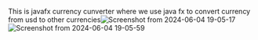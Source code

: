 This is javafx currency cunverter where we use java fx to convert currency from usd to other currencies![Screenshot from 2024-06-04 19-05-17](https://github.com/amanpreet062003/javafx/assets/146962888/8f141ddd-752b-4c0f-8590-32a19f8cf135)
![Screenshot from 2024-06-04 19-05-59](https://github.com/amanpreet062003/javafx/assets/146962888/89cd90b1-26a4-41c1-b490-e76e6b508fc2)
